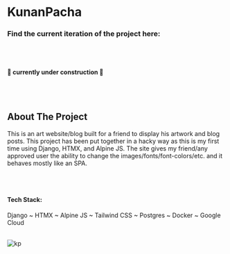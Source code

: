 # KunanPacha

### Find the current iteration of the project here:  
<br><br>

#### 🚧 currently under construction 🚧
<br><br>

<!-- ABOUT THE PROJECT -->
## About The Project
This is an art website/blog built for a friend to display his artwork and blog posts. This project has been
put together in a hacky way as this is my first time using Django, HTMX, and Alpine JS. The site gives my friend/any
approved user the ability to change the images/fonts/font-colors/etc. and it behaves mostly like an SPA.

<br><br>


<h4>Tech Stack:</h4> Django ~ HTMX ~ Alpine JS ~ Tailwind CSS ~ Postgres ~ Docker ~ Google Cloud  <br><br>


<a name="readme-top"></a>

<!-- KP Gif -->
![kp](https://github.com/UreshiiPanda/KunanPacha/assets/39992411/6afa6a1f-a032-4ce2-8202-6645f7d255f8)
